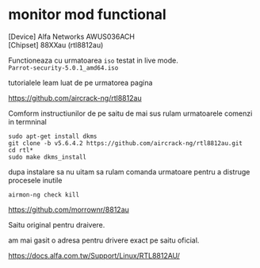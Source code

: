 # monitor mod functional

[Device] Alfa Networks AWUS036ACH<br>
[Chipset] 88XXau (rtl8812au)<br>

Functioneaza cu urmatoarea `iso` testat in live mode.
<br>
`Parrot-security-5.0.1_amd64.iso`
<br>

tutorialele leam luat de pe urmatorea pagina<br>

https://github.com/aircrack-ng/rtl8812au<br>

Comform instructiunilor de pe saitu de mai sus rulam urmatoarele comenzi in termninal<br>

```
sudo apt-get install dkms
git clone -b v5.6.4.2 https://github.com/aircrack-ng/rtl8812au.git
cd rtl*
sudo make dkms_install
```

dupa instalare sa nu uitam sa rulam comanda urmatoare pentru a distruge procesele inutile

```
airmon-ng check kill
```

https://github.com/morrownr/8812au<br>

Saitu original pentru draivere.

am mai gasit o adresa pentru drivere exact pe saitu oficial.

https://docs.alfa.com.tw/Support/Linux/RTL8812AU/

